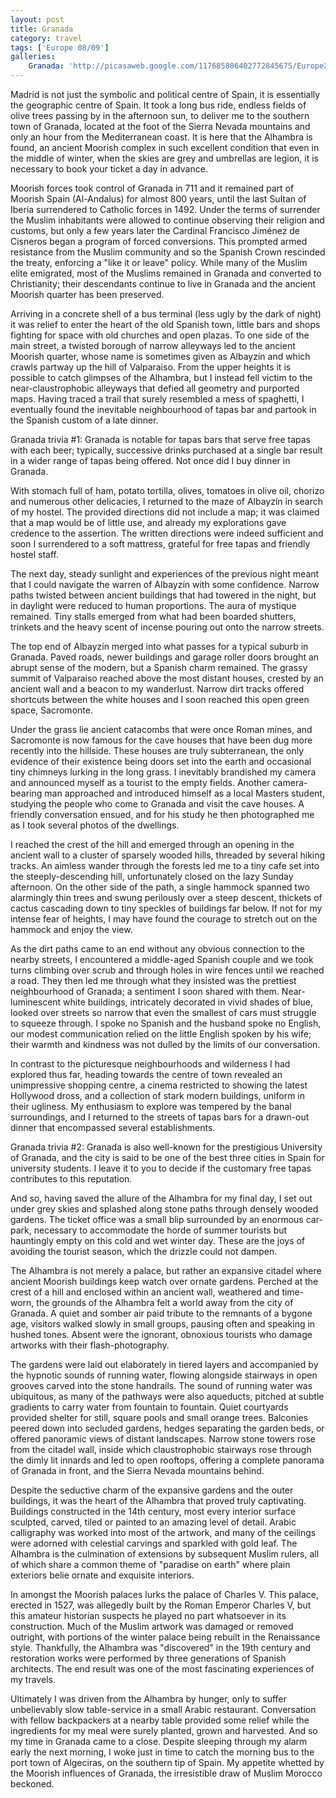 ```yaml
---
layout: post
title: Granada
category: travel
tags: ['Europe 08/09']
galleries:
    Granada: 'http://picasaweb.google.com/117685806402772845675/Europe20082009Granada?authkey=Gv1sRgCPGK_OzOqJGSbA'
---
```


Madrid is not just the symbolic and political centre of Spain, it is
essentially the geographic centre of Spain.
It took a long bus ride, endless fields of olive trees passing by in the
afternoon sun, to deliver me to the southern town of Granada, located at the
foot of the Sierra Nevada mountains and only an hour from the Mediterranean
coast.
It is here that the Alhambra is found, an ancient Moorish complex in such
excellent condition that even in the middle of winter, when the skies are grey
and umbrellas are legion, it is necessary to book your ticket a day in
advance.

Moorish forces took control of Granada in 711 and it remained part of Moorish
Spain (Al-Andalus) for almost 800 years, until the last Sultan of Iberia
surrendered to Catholic forces in 1492.
Under the terms of surrender the Muslim inhabitants were allowed to continue
observing their religion and customs, but only a few years later the Cardinal
Francisco Jiménez de Cisneros began a program of forced conversions.
This prompted armed resistance from the Muslim community and so the Spanish
Crown rescinded the treaty, enforcing a "like it or leave" policy.
While many of the Muslim elite emigrated, most of the Muslims remained in
Granada and converted to Christianity; their descendants continue to live in
Granada and the ancient Moorish quarter has been preserved.

Arriving in a concrete shell of a bus terminal (less ugly by the dark of
night) it was relief to enter the heart of the old Spanish town, little bars
and shops fighting for space with old churches and open plazas.
To one side of the main street, a twisted borough of narrow alleyways led to
the ancient Moorish quarter, whose name is sometimes given as Albayzín and
which crawls partway up the hill of Valparaiso.
From the upper heights it is possible to catch glimpses of the Alhambra, but I
instead fell victim to the near-claustrophobic alleyways that defied all
geometry and purported maps.
Having traced a trail that surely resembled a mess of spaghetti, I eventually
found the inevitable neighbourhood of tapas bar and partook in the Spanish
custom of a late dinner.

Granada trivia #1: Granada is notable for tapas bars that serve free tapas
with each beer; typically, successive drinks purchased at a single bar result
in a wider range of tapas being offered.
Not once did I buy dinner in Granada.

With stomach full of ham, potato tortilla, olives, tomatoes in olive oil,
chorizo and numerous other delicacies, I returned to the maze of Albayzín in
search of my hostel.
The provided directions did not include a map; it was claimed that a map would
be of little use, and already my explorations gave credence to the assertion.
The written directions were indeed sufficient and soon I surrendered to a soft
mattress, grateful for free tapas and friendly hostel staff.

The next day, steady sunlight and experiences of the previous night meant that
I could navigate the warren of Albayzín with some confidence.
Narrow paths twisted between ancient buildings that had towered in the night,
but in daylight were reduced to human proportions.
The aura of mystique remained.
Tiny stalls emerged from what had been boarded shutters, trinkets and the
heavy scent of incense pouring out onto the narrow streets.

The top end of Albayzín merged into what passes for a typical suburb in
Granada.
Paved roads, newer buildings and garage roller doors brought an abrupt sense
of the modern, but a Spanish charm remained.
The grassy summit of Valparaiso reached above the most distant houses, crested
by an ancient wall and a beacon to my wanderlust.
Narrow dirt tracks offered shortcuts between the white houses and I soon
reached this open green space, Sacromonte.

Under the grass lie ancient catacombs that were once Roman mines, and
Sacromonte is now famous for the cave houses that have been dug more recently
into the hillside.
These houses are truly subterranean, the only evidence of their existence
being doors set into the earth and occasional tiny chimneys lurking in the
long grass.
I inevitably brandished my camera and announced myself as a tourist to the
empty fields.
Another camera-bearing man approached and introduced himself as a local
Masters student, studying the people who come to Granada and visit the cave
houses.
A friendly conversation ensued, and for his study he then photographed me as I
took several photos of the dwellings.

I reached the crest of the hill and emerged through an opening in the ancient
wall to a cluster of sparsely wooded hills, threaded by several hiking tracks.
An aimless wander through the forests led me to a tiny cafe set into the
steeply-descending hill, unfortunately closed on the lazy Sunday afternoon.
On the other side of the path, a single hammock spanned two alarmingly thin
trees and swung perilously over a steep descent, thickets of cactus cascading
down to tiny speckles of buildings far below.
If not for my intense fear of heights, I may have found the courage to stretch
out on the hammock and enjoy the view.

As the dirt paths came to an end without any obvious connection to the nearby
streets, I encountered a middle-aged Spanish couple and we took turns climbing
over scrub and through holes in wire fences until we reached a road.
They then led me through what they insisted was the prettiest neighbourhood of
Granada; a sentiment I soon shared with them.
Near-luminescent white buildings, intricately decorated in vivid shades of
blue, looked over streets so narrow that even the smallest of cars must
struggle to squeeze through.
I spoke no Spanish and the husband spoke no English, our modest communication
relied on the little English spoken by his wife; their warmth and kindness was
not dulled by the limits of our conversation.

In contrast to the picturesque neighbourhoods and wilderness I had explored
thus far, heading towards the centre of town revealed an unimpressive shopping
centre, a cinema restricted to showing the latest Hollywood dross, and a
collection of stark modern buildings, uniform in their ugliness.
My enthusiasm to explore was tempered by the banal surroundings, and I
returned to the streets of tapas bars for a drawn-out dinner that encompassed
several establishments.

Granada trivia #2: Granada is also well-known for the prestigious University
of Granada, and the city is said to be one of the best three cities in Spain
for university students.
I leave it to you to decide if the customary free tapas contributes to this
reputation.

And so, having saved the allure of the Alhambra for my final day, I set out
under grey skies and splashed along stone paths through densely wooded
gardens.
The ticket office was a small blip surrounded by an enormous car-park,
necessary to accommodate the horde of summer tourists but hauntingly empty on
this cold and wet winter day.
These are the joys of avoiding the tourist season, which the drizzle could
not dampen.

The Alhambra is not merely a palace, but rather an expansive citadel where
ancient Moorish buildings keep watch over ornate gardens.
Perched at the crest of a hill and enclosed within an ancient wall, weathered
and time-worn, the grounds of the Alhambra felt a world away from the city of
Granada.
A quiet and somber air paid tribute to the remnants of a bygone age, visitors
walked slowly in small groups, pausing often and speaking in hushed tones.
Absent were the ignorant, obnoxious tourists who damage artworks with their
flash-photography.

The gardens were laid out elaborately in tiered layers and accompanied by the
hypnotic sounds of running water, flowing alongside stairways in open grooves
carved into the stone handrails.
The sound of running water was ubiquitous, as many of the pathways were also
aqueducts, pitched at subtle gradients to carry water from fountain to
fountain.
Quiet courtyards provided shelter for still, square pools and small orange
trees.
Balconies peered down into secluded gardens, hedges separating the garden
beds, or offered panoramic views of distant landscapes.
Narrow stone towers rose from the citadel wall, inside which claustrophobic
stairways rose through the dimly lit innards and led to open rooftops,
offering a complete panorama of Granada in front, and the Sierra Nevada
mountains behind.

Despite the seductive charm of the expansive gardens and the outer buildings,
it was the heart of the Alhambra that proved truly captivating.
Buildings constructed in the 14th century, most every interior surface
sculpted, carved, tiled or painted to an amazing level of detail.
Arabic calligraphy was worked into most of the artwork, and many of the
ceilings were adorned with celestial carvings and sparkled with gold leaf.
The Alhambra is the culmination of extensions by subsequent Muslim rulers, all
of which share a common theme of "paradise on earth" where plain exteriors
belie ornate and exquisite interiors.

In amongst the Moorish palaces lurks the palace of Charles V.
This palace, erected in 1527, was allegedly built by the Roman Emperor Charles
V, but this amateur historian suspects he played no part whatsoever in its
construction.
Much of the Muslim artwork was damaged or removed outright, with portions of
the winter palace being rebuilt in the Renaissance style.
Thankfully, the Alhambra was "discovered" in the 19th century and
restoration works were performed by three generations of Spanish architects.
The end result was one of the most fascinating experiences of my travels.

Ultimately I was driven from the Alhambra by hunger, only to suffer
unbelievably slow table-service in a small Arabic restaurant.
Conversation with fellow backpackers at a nearby table provided some relief
while the ingredients for my meal were surely planted, grown and harvested.
And so my time in Granada came to a close.
Despite sleeping through my alarm early the next morning, I woke just in time
to catch the morning bus to the port town of Algeciras, on the southern tip of
Spain.
My appetite whetted by the Moorish influences of Granada, the irresistible
draw of Muslim Morocco beckoned.
